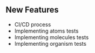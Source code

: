 ## New Features

- CI/CD process
- Implementing atoms tests
- Implementing molecules tests
- Implementing organism tests

